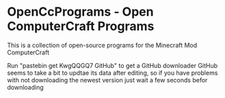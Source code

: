 OpenCcPrograms - Open ComputerCraft Programs
===============

This is a collection of open-source programs for the Minecraft Mod ComputerCraft

Run "pastebin get KwgQQGQ7 GitHub" to get a GitHub downloader
GitHub seems to take a bit to updtae its data after editing, 
so if you have problems with not downloading the newest version 
just wait a few seconds befor downloading
